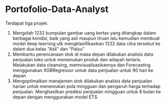 # Portofolio-Data-Analyst
Terdapat tiga projek:
1. Mengolah 1232 kumpulan gambar uang kertas yang ditangkap dalam berbagai kondisi, baik yang asli maupun tiruan lalu kemudian membuat model deep learning utk mengklasifikasikan 1232 data citra tersebut ke dalam dua kelas "Asli" dan  "Palsu"
2. Membantu perencanaan stok di masa depan dilakukan analisis data penjualan toko untuk menemukan produk dan wilayah terlaris. Melakukan data cleansing, memvisualisasikannya dan Forecasting menggunakan XGBRegressor untuk data penjualan untuk 90 hari ke depan
3. Mengoptimalkan manajemen stok dilakukan analisis data penjualan harian untuk menemukan pola mingguan dan pengaruh harga terhadap penjualan. Menghasilkan prediksi penjualan mingguan untuk 8 bulan ke depan dengan menggunakan model ETS
